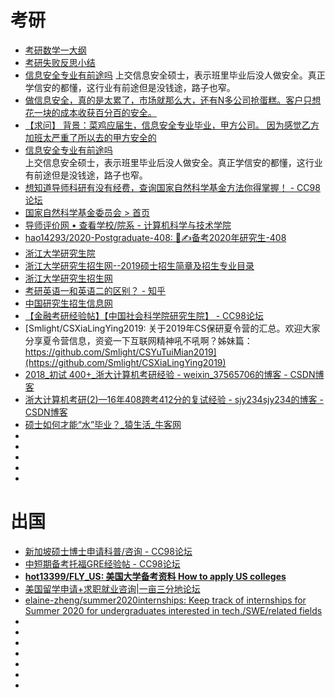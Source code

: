 # 考研


*   [考研数学一大纲](https://baike.baidu.com/item/%E8%80%83%E7%A0%94%E6%95%B0%E5%AD%A6%E4%B8%80%E5%A4%A7%E7%BA%B2/5124292?fr=aladdin)
*   [考研失败反思小结](https://mp.weixin.qq.com/s/3z20bekvxz0KepO5whgy6Q)
*   [信息安全专业有前途吗](https://maimai.cn/web/gossip_detail?src=app&webid=eyJhbGciOiJIUzI1NiIsInR5cCI6IkpXVCJ9.eyJlZ2lkIjoiYzMwODk0ZWFkMTUyMTFlOWExNDIyNDZlOTZiNDgwODgiLCJ1IjoyMTkyMDQwNDEsImlkIjoyMzU4MjE0OH0.DakbOm29cm6c0sBGdu4Lnt6td2_sbc7cwxz_Maq0n7Y)
上交信息安全硕士，表示班里毕业后没人做安全。真正学信安的都懂，这行业有前途但是没钱途，路子也窄。                  
*   [做信息安全，真的是太累了，市场就那么大，还有N多公司抢蛋糕。客户只想花一块的成本收获百分百的安全。](https://maimai.cn/web/gossip_detail?src=app&webid=eyJhbGciOiJIUzI1NiIsInR5cCI6IkpXVCJ9.eyJlZ2lkIjoiZjQ0YjE3OWFmZGRhMTFlOGE3ZTk1MjU0MDBkYjdmOTQiLCJ1IjoyMTkyMDQwNDEsImlkIjoxODM4Mzk0NH0.D47yTQCE9rmIyvmG2HDLEYaUmpTSIv1TLjAsR0QqEUU)            
*   [【求问】 背景：菜鸡应届生，信息安全专业毕业，甲方公司。 因为感觉乙方加班太严重了所以去的甲方安全的](https://maimai.cn/web/gossip_detail?src=app&webid=eyJhbGciOiJIUzI1NiIsInR5cCI6IkpXVCJ9.eyJlZ2lkIjoiNjcwMDA0ZmNmZGRjMTFlOGE3ZTk1MjU0MDBkYjdmOTQiLCJ1IjoyMTkyMDQwNDEsImlkIjoxODU5MjkxM30.KU9kJUUwln_c8XO5cAk_3GPBJZCc3-ListolQl_GaNo)          
*   [信息安全专业有前途吗](https://maimai.cn/web/gossip_detail?src=app&webid=eyJhbGciOiJIUzI1NiIsInR5cCI6IkpXVCJ9.eyJlZ2lkIjoiYzMwODk0ZWFkMTUyMTFlOWExNDIyNDZlOTZiNDgwODgiLCJ1IjoyMTkyMDQwNDEsImlkIjoyMzU4MjE0OH0.DakbOm29cm6c0sBGdu4Lnt6td2_sbc7cwxz_Maq0n7Y)              
上交信息安全硕士，表示班里毕业后没人做安全。真正学信安的都懂，这行业有前途但是没钱途，路子也窄。           
*   [想知道导师科研有没有经费，查询国家自然科学基金方法你得掌握！ - CC98论坛](https://www.cc98.org/topic/4784541)
*   [国家自然科学基金委员会 > 首页](http://www.nsfc.gov.cn/)
*   [导师评价网 • 查看学校/院系 - 计算机科学与技术学院](https://www.mysupervisor.org/viewforum.php?f=515&sid=d5fbe317ce6d596417918e53e9084414)
*   [hao14293/2020-Postgraduate-408: 💯✍备考2020年研究生-408](https://github.com/hao14293/2020-Postgraduate-408)
*   [浙江大学研究生院](http://grs.zju.edu.cn/)
*   [浙江大学研究生招生网--2019硕士招生简章及招生专业目录](http://grs.zju.edu.cn/yjszs/redir.php?catalog_id=131815&object_id=145597)
*   [浙江大学研究生招生网](http://grs.zju.edu.cn/yjszs/)
*   [考研英语一和英语二的区别？ - 知乎](https://www.zhihu.com/question/25010666)
*   [中国研究生招生信息网](https://yz.chsi.com.cn/)
*   [【金融考研经验帖】【中国社会科学院研究生院】 - CC98论坛](https://www.cc98.org/topic/4165771)
*   [Smlight/CSXiaLingYing2019: 关于2019年CS保研夏令营的汇总。欢迎大家分享夏令营信息，资瓷一下互联网精神吼不吼啊？姊妹篇：https://github.com/Smlight/CSYuTuiMian2019](https://github.com/Smlight/CSXiaLingYing2019)
*   [2018_初试 400+_浙大计算机考研经验 - weixin_37565706的博客 - CSDN博客](https://blog.csdn.net/weixin_37565706/article/details/79701345)
*   [浙大计算机考研(2)—16年408跨考412分的复试经验 - sjy234sjy234的博客 - CSDN博客](https://blog.csdn.net/sjy234sjy234/article/details/81880548)
*   [硕士如何才能“水”毕业？_猿生活_牛客网](https://www.nowcoder.com/discuss/363054)
*   []()
*   []()
*   []()
*   []()
*   []()

# 出国

*   [新加坡硕士博士申请科普/咨询 - CC98论坛](https://www.cc98.org/topic/4820288)
*   [中短期备考托福GRE经验帖 - CC98论坛](https://www.cc98.org/topic/4737741)
*   [**hot13399/FLY_US: 美国大学备考资料 How to apply US colleges**](https://github.com/hot13399/FLY_US)
*   [美国留学申请+求职就业咨询|一亩三分地论坛](https://www.1point3acres.com/)
*   [elaine-zheng/summer2020internships: Keep track of internships for Summer 2020 for undergraduates interested in tech./SWE/related fields](https://github.com/elaine-zheng/summer2020internships)
*   []()
*   []()
*   []()
*   []()
*   []()
*   []()
*   []()

